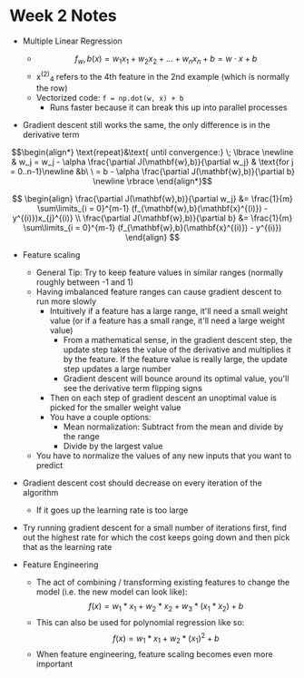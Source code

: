 # Week 2 Notes

- Multiple Linear Regression
    - $$f_w,b(x) = w_1x_1 + w_2x_2 + ... + w_nx_n + b = w \cdot x + b$$
    - x<sup>(2)</sup><sub>4</sub> refers to the 4th feature in the 2nd example (which is normally the row)
    - Vectorized code: `f = np.dot(w, x) + b`
        - Runs faster because it can break this up into parallel processes

- Gradient descent still works the same, the only difference is in the derivative term

$$\begin{align*} \text{repeat}&\text{ until convergence:} \; \lbrace \newline
& w_j = w_j -  \alpha \frac{\partial J(\mathbf{w},b)}{\partial w_j} & \text{for j = 0..n-1}\newline
&b\ \ = b -  \alpha \frac{\partial J(\mathbf{w},b)}{\partial b}  \newline \rbrace
\end{align*}$$

$$
\begin{align}
\frac{\partial J(\mathbf{w},b)}{\partial w_j}  &= \frac{1}{m} \sum\limits_{i = 0}^{m-1} (f_{\mathbf{w},b}(\mathbf{x}^{(i)}) - y^{(i)})x_{j}^{(i)}  \\
\frac{\partial J(\mathbf{w},b)}{\partial b}  &= \frac{1}{m} \sum\limits_{i = 0}^{m-1} (f_{\mathbf{w},b}(\mathbf{x}^{(i)}) - y^{(i)})
\end{align}
$$

- Feature scaling
    - General Tip: Try to keep feature values in similar ranges (normally roughly between -1 and 1)
    - Having imbalanced feature ranges can cause gradient descent to run more slowly
        - Intuitively if a feature has a large range, it'll need a small weight value (or if a feature has a small range, it'll need a large weight value)
            - From a mathematical sense, in the gradient descent step, the update step takes the value of the derivative and multiplies it by the feature. If the feature value is really large, the update step updates a large number
            - Gradient descent will bounce around its optimal value, you'll see the derivative term flipping signs
        - Then on each step of gradient descent an unoptimal value is picked for the smaller weight value
        - You have a couple options:
            - Mean normalization: Subtract from the mean and divide by the range
            - Divide by the largest value
    - You have to normalize the values of any new inputs that you want to predict

- Gradient descent cost should decrease on every iteration of the algorithm
    - If it goes up the learning rate is too large
- Try running gradient descent for a small number of iterations first, find out the highest rate for which the cost keeps going down and then pick that as the learning rate

- Feature Engineering
    - The act of combining / transforming existing features to change the model (i.e. the new model can look like):
    $$f(x) = w_1 *x_1 + w_2*x_2 + w_3*(x_1 * x_2) + b$$
    - This can also be used for polynomial regression like so:
    $$f(x) = w_1 * x_1 + w_2*(x_1)^2 + b$$
    - When feature engineering, feature scaling becomes even more important
